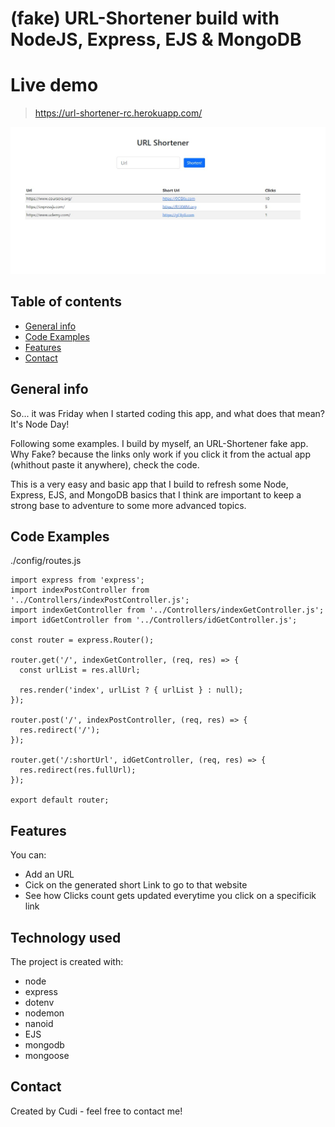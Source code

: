 # (fake) URL-Shortener build with NodeJS, Express, EJS & MongoDB

# Live demo

> https://url-shortener-rc.herokuapp.com/

![Design preview for the  coding challenge](./Screenshot_1.jpg)

## Table of contents

- [General info](#general-info)
- [Code Examples](#code-examples)
- [Features](#features)
- [Contact](#contact)

## General info

So... it was Friday when I started coding this app, and what does that mean? It's Node Day!

Following some examples. I build by myself, an URL-Shortener fake app.
Why Fake? because the links only work if you click it from the actual app (whithout paste it anywhere), check the code.

This is a very easy and basic app that I build to refresh some Node, Express, EJS, and MongoDB basics that I think are important to keep a strong base to adventure to some more advanced topics.

## Code Examples

./config/routes.js

```
import express from 'express';
import indexPostController from '../Controllers/indexPostController.js';
import indexGetController from '../Controllers/indexGetController.js';
import idGetController from '../Controllers/idGetController.js';

const router = express.Router();

router.get('/', indexGetController, (req, res) => {
  const urlList = res.allUrl;

  res.render('index', urlList ? { urlList } : null);
});

router.post('/', indexPostController, (req, res) => {
  res.redirect('/');
});

router.get('/:shortUrl', idGetController, (req, res) => {
  res.redirect(res.fullUrl);
});

export default router;
```

## Features

You can:

- Add an URL
- Cick on the generated short Link to go to that website
- See how Clicks count gets updated everytime you click on a specificik link

## Technology used

The project is created with:

- node
- express
- dotenv
- nodemon
- nanoid
- EJS
- mongodb
- mongoose

## Contact

Created by Cudi - feel free to contact me!
